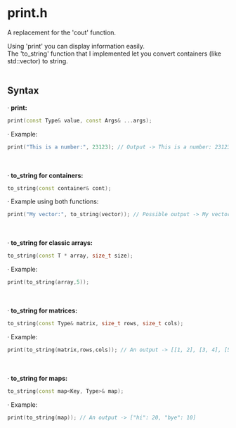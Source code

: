 # print.h

A replacement for the 'cout' function.  

Using 'print' you can display information easily.  
The 'to_string' function that I implemented let you convert containers (like std::vector) to string.
<br></br>

Syntax
-----

· **print:**  
```c++
print(const Type& value, const Args& ...args);
```

· Example:  
```c++
print("This is a number:", 23123); // Output -> This is a number: 23123
```

<br></br>
· **to_string for containers:**  
```c++
to_string(const container& cont); 
```

· Example using both functions:  
```c++
print("My vector:", to_string(vector)); // Possible output -> My vector: [1, 2, 3]
```

<br></br>
· **to_string for classic arrays:**  
```c++
to_string(const T * array, size_t size);
```

· Example:  
```c++
print(to_string(array,5));
```

<br></br>
· **to_string for matrices:**  
```c++
to_string(const Type& matrix, size_t rows, size_t cols);
```

· Example:  
```c++
print(to_string(matrix,rows,cols)); // An output -> [[1, 2], [3, 4], [5, 6]]
```

<br></br>
· **to_string for maps:**  
```c++
to_string(const map<Key, Type>& map);
```

· Example:  
```c++
print(to_string(map)); // An output -> ["hi": 20, "bye": 10]
```
